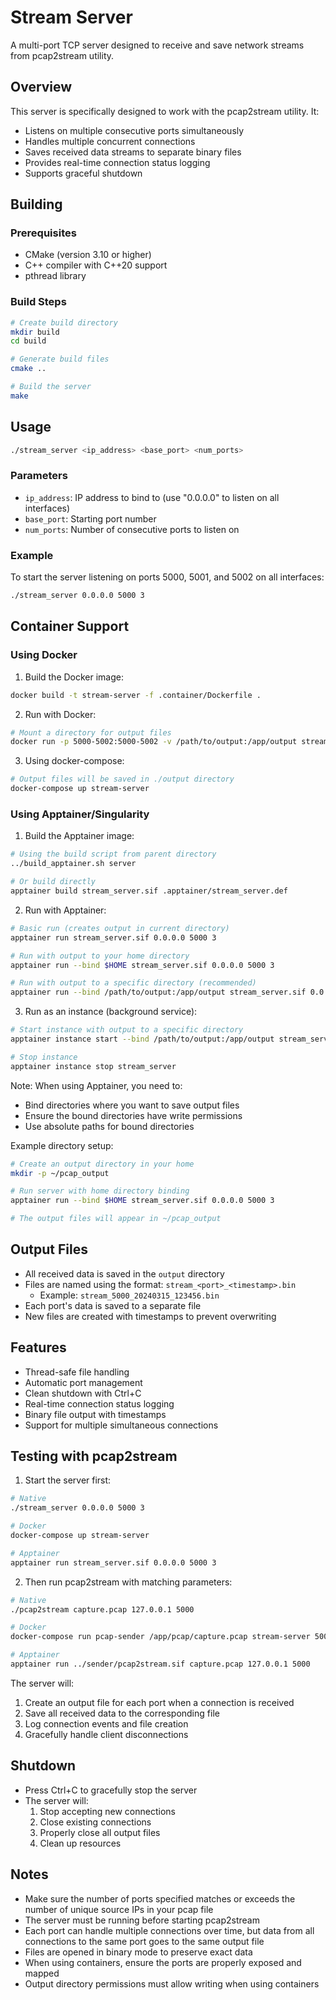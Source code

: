 # Stream Server

A multi-port TCP server designed to receive and save network streams from pcap2stream utility.

## Overview

This server is specifically designed to work with the pcap2stream utility. It:
- Listens on multiple consecutive ports simultaneously
- Handles multiple concurrent connections
- Saves received data streams to separate binary files
- Provides real-time connection status logging
- Supports graceful shutdown

## Building

### Prerequisites

- CMake (version 3.10 or higher)
- C++ compiler with C++20 support
- pthread library

### Build Steps

```bash
# Create build directory
mkdir build
cd build

# Generate build files
cmake ..

# Build the server
make
```

## Usage

```bash
./stream_server <ip_address> <base_port> <num_ports>
```

### Parameters

- `ip_address`: IP address to bind to (use "0.0.0.0" to listen on all interfaces)
- `base_port`: Starting port number
- `num_ports`: Number of consecutive ports to listen on

### Example

To start the server listening on ports 5000, 5001, and 5002 on all interfaces:
```bash
./stream_server 0.0.0.0 5000 3
```

## Container Support

### Using Docker

1. Build the Docker image:
```bash
docker build -t stream-server -f .container/Dockerfile .
```

2. Run with Docker:
```bash
# Mount a directory for output files
docker run -p 5000-5002:5000-5002 -v /path/to/output:/app/output stream-server 0.0.0.0 5000 3
```

3. Using docker-compose:
```bash
# Output files will be saved in ./output directory
docker-compose up stream-server
```

### Using Apptainer/Singularity

1. Build the Apptainer image:
```bash
# Using the build script from parent directory
../build_apptainer.sh server

# Or build directly
apptainer build stream_server.sif .apptainer/stream_server.def
```

2. Run with Apptainer:
```bash
# Basic run (creates output in current directory)
apptainer run stream_server.sif 0.0.0.0 5000 3

# Run with output to your home directory
apptainer run --bind $HOME stream_server.sif 0.0.0.0 5000 3

# Run with output to a specific directory (recommended)
apptainer run --bind /path/to/output:/app/output stream_server.sif 0.0.0.0 5000 3
```

3. Run as an instance (background service):
```bash
# Start instance with output to a specific directory
apptainer instance start --bind /path/to/output:/app/output stream_server.sif stream_server

# Stop instance
apptainer instance stop stream_server
```

Note: When using Apptainer, you need to:
- Bind directories where you want to save output files
- Ensure the bound directories have write permissions
- Use absolute paths for bound directories

Example directory setup:
```bash
# Create an output directory in your home
mkdir -p ~/pcap_output

# Run server with home directory binding
apptainer run --bind $HOME stream_server.sif 0.0.0.0 5000 3

# The output files will appear in ~/pcap_output
```

## Output Files

- All received data is saved in the `output` directory
- Files are named using the format: `stream_<port>_<timestamp>.bin`
  - Example: `stream_5000_20240315_123456.bin`
- Each port's data is saved to a separate file
- New files are created with timestamps to prevent overwriting

## Features

- Thread-safe file handling
- Automatic port management
- Clean shutdown with Ctrl+C
- Real-time connection status logging
- Binary file output with timestamps
- Support for multiple simultaneous connections

## Testing with pcap2stream

1. Start the server first:
```bash
# Native
./stream_server 0.0.0.0 5000 3

# Docker
docker-compose up stream-server

# Apptainer
apptainer run stream_server.sif 0.0.0.0 5000 3
```

2. Then run pcap2stream with matching parameters:
```bash
# Native
./pcap2stream capture.pcap 127.0.0.1 5000

# Docker
docker-compose run pcap-sender /app/pcap/capture.pcap stream-server 5000

# Apptainer
apptainer run ../sender/pcap2stream.sif capture.pcap 127.0.0.1 5000
```

The server will:
1. Create an output file for each port when a connection is received
2. Save all received data to the corresponding file
3. Log connection events and file creation
4. Gracefully handle client disconnections

## Shutdown

- Press Ctrl+C to gracefully stop the server
- The server will:
  1. Stop accepting new connections
  2. Close existing connections
  3. Properly close all output files
  4. Clean up resources

## Notes

- Make sure the number of ports specified matches or exceeds the number of unique source IPs in your pcap file
- The server must be running before starting pcap2stream
- Each port can handle multiple connections over time, but data from all connections to the same port goes to the same output file
- Files are opened in binary mode to preserve exact data
- When using containers, ensure the ports are properly exposed and mapped
- Output directory permissions must allow writing when using containers